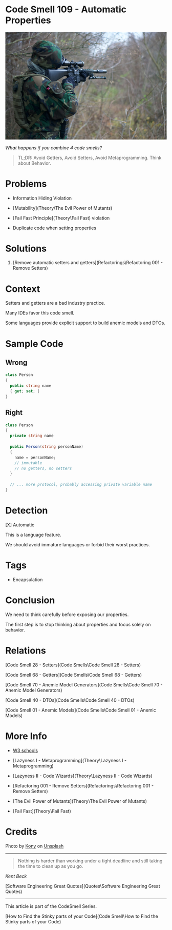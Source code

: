 # Code Smell 109 - Automatic Properties

![Code Smell 109 - Automatic Properties](kony-v2ogJh_Pbxg-unsplash.jpg)

*What happens if you combine 4 code smells?*

> TL;DR: Avoid Getters, Avoid Setters, Avoid Metaprogramming. Think about Behavior.

# Problems

- Information Hiding Violation

- [Mutability](Theory\The Evil Power of Mutants)

- [Fail Fast Principle](Theory\Fail Fast) violation

- Duplicate code when setting properties

# Solutions

1. [Remove automatic setters and getters](Refactorings\Refactoring 001 - Remove Setters)

# Context

Setters and getters are a bad industry practice.

Many IDEs favor this code smell. 

Some languages provide explicit support to build anemic models and DTOs.

# Sample Code

## Wrong

[Gist Url]: # (https://gist.github.com/mcsee/2353f11cfb336aaeda194c4a11a21324)
```csharp
class Person
{
  public string name 
  { get; set; }
}
```

## Right

[Gist Url]: # (https://gist.github.com/mcsee/198d8a232bd1abf52cda0884fb96bc5f)
```csharp
class Person
{
  private string name  
  
  public Person(string personName)
  {
    name = personName;
    // immutable
    // no getters, no setters
  }

  // ... more protocol, probably accessing private variable name
}
```

# Detection

[X] Automatic 

This is a language feature.

We should avoid immature languages or forbid their worst practices.

# Tags

- Encapsulation

# Conclusion

We need to think carefully before exposing our properties.

The first step is to stop thinking about properties and focus solely on behavior.

# Relations

[Code Smell 28 - Setters](Code Smells\Code Smell 28 - Setters)

[Code Smell 68 - Getters](Code Smells\Code Smell 68 - Getters)

[Code Smell 70 - Anemic Model Generators](Code Smells\Code Smell 70 - Anemic Model Generators)

[Code Smell 40 - DTOs](Code Smells\Code Smell 40 - DTOs)

[Code Smell 01 - Anemic Models](Code Smells\Code Smell 01 - Anemic Models)

# More Info

- [W3 schools](https://www.w3schools.com/cs/cs_properties.php)

- [Lazyness I - Metaprogramming](Theory\Lazyness I - Metaprogramming)

- [Lazyness II - Code Wizards](Theory\Lazyness II - Code Wizards)

- [Refactoring 001 - Remove Setters](Refactorings\Refactoring 001 - Remove Setters)

- [The Evil Power of Mutants](Theory\The Evil Power of Mutants)

- [Fail Fast](Theory\Fail Fast)

# Credits

Photo by [Kony](https://unsplash.com/@konyxyzx) on [Unsplash](https://unsplash.com/s/photos/shoot)
  
* * *

> Nothing is harder than working under a tight deadline and still taking the time to clean up as you go.

_Kent Beck_
 
[Software Engineering Great Quotes](Quotes\Software Engineering Great Quotes)

* * *

This article is part of the CodeSmell Series.

[How to Find the Stinky parts of your Code](Code Smell\How to Find the Stinky parts of your Code)